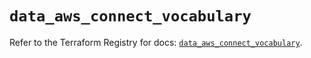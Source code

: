 # `data_aws_connect_vocabulary`

Refer to the Terraform Registry for docs: [`data_aws_connect_vocabulary`](https://registry.terraform.io/providers/hashicorp/aws/6.6.0/docs/data-sources/connect_vocabulary).
